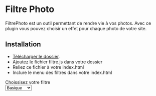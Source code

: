 # Filtre Photo


FiltrePhoto est un outil permettant de rendre vie à vos photos. Avec ce plugin vous pouvez choisir un effet pour chaque photo de votre site.

## Installation

- [Télécharger le dossier](https://github.com/Eliza43/FiltrePhoto).
- Ajoutez le fichier filtre.js dans votre dossier
- Reliez ce fichier à votre index.html
- Inclure le menu des filtres dans votre index.html
<form id="filtre">
    <p>
        <label>Choissisez votre filtre</label>
        <br/>
        <select name="filtre" id="filtreList" >
            <option id="basique" value="basique">Basique</option>
            <option id="grayscale"  value="grayscale">Grayscale</option>
            <option id="sepia" value="sepia">Sépia</option>
            <option id="floutage" value="floutage">Flou</option>
            <option id="invert" value="invert">Invert</option>
            <option id="saturation" value="saturation">Saturation</option>
            <option id="brightness" value="brightness">brightness</option>
            <option id="hue-rotate" value="hue-rotate">hue-rotate</option>
            <option id="lumiere" value="lumiere">lumiere</option>
        </select>
    </p>
</form>
